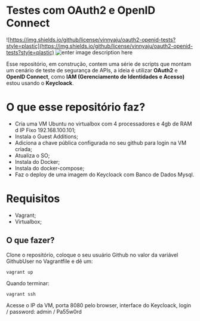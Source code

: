 # Testes com OAuth2 e OpenID Connect

![https://img.shields.io/github/license/vinnyaju/oauth2-openid-tests?style=plastic](https://img.shields.io/github/license/vinnyaju/oauth2-openid-tests?style=plastic) ![enter image description here](https://img.shields.io/badge/Status-Em%20constru%C3%A7%C3%A3o-orange?style=plastic)

Esse repositório, em construção, contem uma série de scripts que montam um cenário de teste de segurança de APIs, a ideia é utilizar **OAuth2** e **OpenID Connect**, como **IAM (Gerenciamento de Identidades e Acesso)** estou usando o **Keycloack**.

# O que esse repositório faz?

* Cria uma VM Ubuntu no virtualbox com 4 processadores e 4gb de RAM d IP Fixo 192.168.100.101;
* Instala o Guest Additions;
* Adiciona a chave pública configurada no seu github para login na VM criada;
* Atualiza o SO;
* Instala do Docker;
* Instala do docker-compose;
* Faz o deploy de uma imagem do Keycloack com Banco de Dados Mysql.

# Requisitos
* Vagrant;
* Virtualbox;

## O que fazer?

Clone o repositório, coloque o seu usuário Github no valor da variável GithubUser no Vagrantfile e dê um:

    vagrant up

Quando terminar:

    vagrant ssh

Acesse o IP da VM, porta 8080 pelo browser, interface do Keycloack, login / password: admin / Pa55w0rd